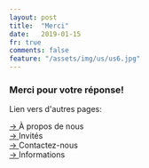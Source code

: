 ```yaml
---
layout: post
title:  "Merci"
date:   2019-01-15
fr: true
comments: false
feature: "/assets/img/us/us6.jpg"
---
```



### Merci pour votre réponse!


Lien vers d'autres pages:

<a href="https://helena-benoit.github.io//about-fr/" class="btn zoombtn"> &rarr; </a> À propos de nous <br/>
<a href="https://helena-benoit.github.io//guests-fr/" class="btn zoombtn"> &rarr; </a> Invités <br/>
<a href="https://helena-benoit.github.io//contact-fr/" class="btn zoombtn"> &rarr; </a> Contactez-nous <br/>
<a href="https://helena-benoit.github.io//info-fr/" class="btn zoombtn"> &rarr; </a> Informations <br/>



